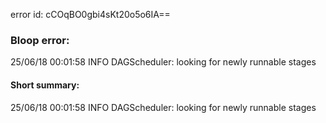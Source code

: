 error id: cCOqBO0gbi4sKt20o5o6IA==
### Bloop error:

25/06/18 00:01:58 INFO DAGScheduler: looking for newly runnable stages
#### Short summary: 

25/06/18 00:01:58 INFO DAGScheduler: looking for newly runnable stages